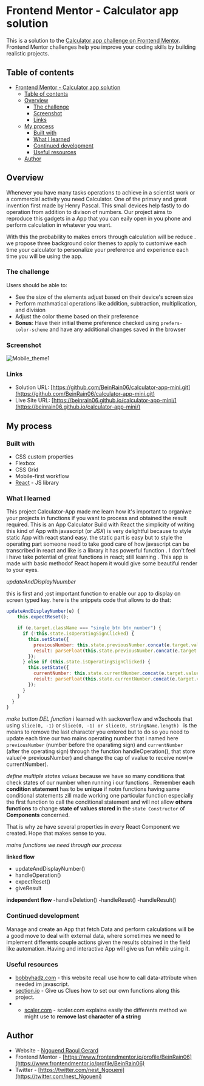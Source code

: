 # Frontend Mentor - Calculator app solution

This is a solution to the [Calculator app challenge on Frontend Mentor](https://www.frontendmentor.io/challenges/calculator-app-9lteq5N29). Frontend Mentor challenges help you improve your coding skills by building realistic projects.

## Table of contents

- [Frontend Mentor - Calculator app solution](#frontend-mentor---calculator-app-solution)
  - [Table of contents](#table-of-contents)
  - [Overview](#overview)
    - [The challenge](#the-challenge)
    - [Screenshot](#screenshot)
    - [Links](#links)
  - [My process](#my-process)
    - [Built with](#built-with)
    - [What I learned](#what-i-learned)
    - [Continued development](#continued-development)
    - [Useful resources](#useful-resources)
  - [Author](#author)

## Overview

Whenever you have many tasks operations to achieve in a scientist work or a commercial activity you need Calculator. One of the primary and great invention first made by Henry Pascal. This small devices help fastly to do operation from addition to divison of numbers. Our project aims to reproduce this gadgets in a App that you can eaily open in you phone and perform calculation in whatever you want.

With this the probability to makes errors through calculation will be reduce . we propose three background color themes to apply to customiwe each time your calculator to personalize your preference and experience each time you will be using the app.

### The challenge

Users should be able to:

- See the size of the elements adjust based on their device's screen size
- Perform mathmatical operations like addition, subtraction, multiplication, and division
- Adjust the color theme based on their preference
- **Bonus**: Have their initial theme preference checked using `prefers-color-scheme` and have any additional changes saved in the browser

### Screenshot

![Mobile_theme1](./Mobile_theme1.png)

### Links

- Solution URL: [https://github.com/BeinRain06/calculator-app-mini.git](https://github.com/BeinRain06/calculator-app-mini.git)
- Live Site URL: [https://beinrain06.github.io/calculator-app-mini/](https://beinrain06.github.io/calculator-app-mini/)

## My process

### Built with

- CSS custom properties
- Flexbox
- CSS Grid
- Mobile-first workflow
- [React](https://reactjs.org/) - JS library

### What I learned

This project Calculator-App made me learn how it's important to organiwe your projects in functions if you want to process and obtained the result required.
This is an App Calculator Build with React the simplicity of writing this kind of App with javascript (or _JSX_) is very delightful because to style static App with react stand easy. the static part is easy but to style the operating part someone need to take good care of how javascript can be transcribed in react and like is a library it has powerful function . I don't feel i have take potential of great functions in react; still learning . This app is made with basic methodof React hopem it would give some beautiful render to your eyes.

_updateAndDisplayNuumber_

this is first and ;ost important function to enable our app to display on screen typed key.
here is the snippets code that allows to do that:

```js
updateAndDisplayNumber(e) {
    this.expectReset();

    if (e.target.className === "single_btn btn_number") {
      if (!this.state.isOperatingSignClicked) {
        this.setState({
          previousNumber: this.state.previousNumber.concat(e.target.value),
          result: parseFloat(this.state.previousNumber.concat(e.target.value)),
        });
      } else if (this.state.isOperatingSignClicked) {
        this.setState({
          currentNumber: this.state.currentNumber.concat(e.target.value),
          result: parseFloat(this.state.currentNumber.concat(e.target.value)),
        });
      }
    }
  }
}
```

_make button DEL function_
i learned with sackoverflow and w3schools that using `slice(0, -1)` or `slice(0, -1) or slice(0, stringName.length) ` is the means to remove the last character you entered but to do so you need to update each time our two mains operating number that i named here `previousNumber`
(number before the oparatimg sign) and `currentNumber` (after the operating sign) through the function handleOperation(), that store value(=> previousNumber) and change the cap of vvalue to receive now(=> currentNumber).

_define multiple states values_
because we have so many conditions that check states of our number when running i our functions . Remember **each condition statement** has to be **unique** if notm functions having same conditional statements zill made working one particular function especially the first function to call the conditional statement and will not allow **others functions** to change **state of values stored** in the `state Constructor` of **Components** concerned.

That is why ze have several properties in every React Component we created.
Hope that makes sense to you.

_mains functions we need through our process_

**linked flow**

- updateAndDisplayNumber()
- handleOperation()
- expectReset()
- giveResult

**independent flow**
-handleDeletion()
-handleReset()
-handleResult()

### Continued development

Manage and create an App that fetch Data and perform calculations will be a good move to deal with external data, where sometimes we need to implement differents couple actions given the results obtained in the field like automation. Having and interactive App will give us fun while using it.

### Useful resources

- [bobbyhadz.com](https://bobbyhadz.com/blog/javascript-get-ele;ent-by-data-attribute) - this website recall use how to call data-attribute when needed im javascript.
- [section.io](https://www.section.io/engineering-education/building-a-calculator-a-javascripts-projects-for-beginners/) - Give us Clues how to set our own functions along this project.
- - [scaler.com](https://www.scaler.com/topics/remove-last-character-from-string-javascript) - scaler.com explains easily the differents method we might use to **remove last character of a string**

## Author

- Website - [Ngouend Raoul Gerard](https://www.your-site.com)
- Frontend Mentor - [https://www.frontendmentor.io/profile/BeinRain06](https://www.frontendmentor.io/profile/BeinRain06)
- Twitter - [https://twitter.com/nest_Ngoueni](https://twitter.com/nest_Ngoueni)
